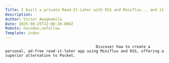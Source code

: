 ```yaml
---
Title: I built a private Read-It-Later with RSS and Miniflux... and it's better than Pocket ever was
Description: 
Author: Victor Awogbemila
Date: 2025-08-25T22:00:20.000Z
Robots: noindex,nofollow
Template: index
---
```


                                            Discover how to create a personal, ad-free read-it-later app using Miniflux and RSS, offering a superior alternative to Pocket.
                                        